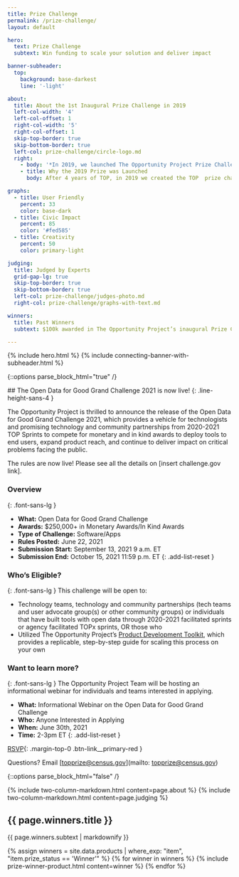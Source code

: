 ```yaml
---
title: Prize Challenge
permalink: /prize-challenge/
layout: default

hero:
  text: Prize Challenge
  subtext: Win funding to scale your solution and deliver impact

banner-subheader:
  top:
    background: base-darkest
    line: '-light'

about:
  title: About the 1st Inaugural Prize Challenge in 2019
  left-col-width: '4'
  left-col-offset: 1
  right-col-width: '5'
  right-col-offset: 1
  skip-top-border: true
  skip-bottom-border: true
  left-col: prize-challenge/circle-logo.md
  right:
    - body: '*In 2019, we launched The Opportunity Project Prize Challenge, the Census Bureau’s first ever prize competition, which awarded $100,000 in funding across 5 teams.*'
    - title: Why the 2019 Prize was Launched
      body: After 4 years of TOP, in 2019 we created the TOP  prize challenge to help address the challenges technologists face in deploying and sustaining civic tech products.  The prize challenge aimed to support technologists in getting their solutions into the hands of communities around the country.

graphs:
  - title: User Friendly
    percent: 33
    color: base-dark
  - title: Civic Impact
    percent: 85
    color: '#fed585'
  - title: Creativity
    percent: 50
    color: primary-light

judging:
  title: Judged by Experts
  grid-gap-lg: true
  skip-top-border: true
  skip-bottom-border: true
  left-col: prize-challenge/judges-photo.md
  right-col: prize-challenge/graphs-with-text.md

winners:
  title: Past Winners
  subtext: $100k awarded in The Opportunity Project’s inaugural Prize Challenge. See [challenge.gov](https://www.challenge.gov/challenge/opportunity-project-prize/) for challenge details.

---
```


{% include hero.html %}
{% include connecting-banner-with-subheader.html %}

{::options parse_block_html="true" /}
<section class="grid-section">
## The Open Data for Good Grand Challenge 2021 is now live!
{: .line-height-sans-4 }

The Opportunity Project is thrilled to announce the release of the Open Data for Good Grand Challenge 2021, which provides a vehicle for technologists and promising technology and community partnerships from 2020-2021 TOP Sprints to compete for monetary and in kind awards to deploy tools to end users, expand product reach, and continue to deliver impact on critical problems facing the public.

The rules are now live! Please see all the details on [insert challenge.gov link]. 

### Overview
{: .font-sans-lg }
- **What:** Open Data for Good Grand Challenge
- **Awards:** $250,000+ in Monetary Awards/In Kind Awards 
- **Type of Challenge:** Software/Apps
- **Rules Posted:** June 22, 2021 
- **Submission Start:** September 13, 2021 9 a.m. ET
- **Submission End:** October 15, 2021 11:59 p.m. ET
{: .add-list-reset }

### Who’s Eligible?
{: .font-sans-lg }
This challenge will be open to:
- Technology teams, technology and community partnerships (tech teams and user advocate group(s) or other community groups) or individuals that have built tools with open data through 2020-2021 facilitated sprints or agency facilitated TOPx sprints, OR those who
- Utilized The Opportunity Project’s [Product Development Toolkit]({{site.baseurl}}/product-development/toolkit/), which provides a replicable, step-by-step guide for scaling this process on your own

### Want to learn more?
{: .font-sans-lg }
The Opportunity Project Team will be hosting an informational webinar for individuals and teams interested in applying.

- **What:** Informational Webinar on the Open Data for Good Grand Challenge
- **Who:** Anyone Interested in Applying 
- **When:** June 30th, 2021
- **Time:** 2-3pm ET
{: .add-list-reset }

[RSVP](http://bit.ly/ODFGGCWebinar1){: .margin-top-0 .btn-link__primary-red }

Questions? Email [topprize@census.gov](mailto: topprize@census.gov)
</section>
{::options parse_block_html="false" /}

{% include two-column-markdown.html content=page.about %}
{% include two-column-markdown.html content=page.judging %}

<div class="text-center margin-bottom-6">
  <h2 class="text-base-darkest margin-bottom-0">{{ page.winners.title }}</h2>
  <div class="maxw-tablet margin-x-auto">
    {{ page.winners.subtext | markdownify }}
  </div>
</div>

{% assign winners = site.data.products | where_exp: "item", "item.prize_status == 'Winner'" %}
{% for winner in winners %}
  {% include prize-winner-product.html content=winner %}
{% endfor %}